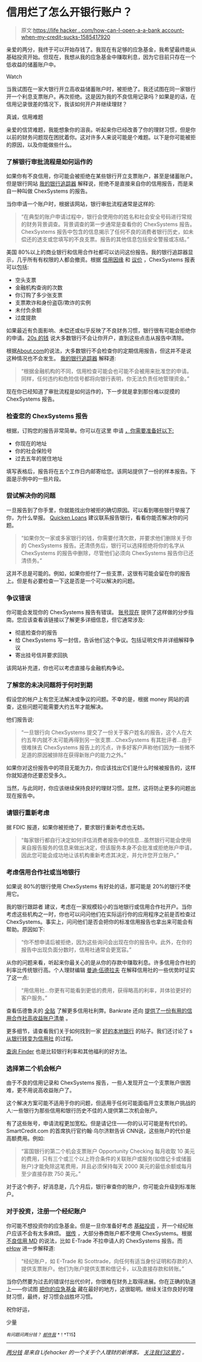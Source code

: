 # 信用烂了怎么开银行账户？

> 原文:[https://life hacker . com/how-can-I-open-a-a-bank account-when-my-credit-sucks-1585417920](https://lifehacker.com/how-can-i-open-a-bank-account-when-my-credit-sucks-1585417920)

亲爱的两分，我终于可以开始存钱了。我现在有足够的应急基金，我希望最终能从基础投资开始。但现在，我想从我的应急基金中赚取利息，因为它目前只存在一个低收益的储蓄账户中。

Watch

当我试图在一家大银行开立高收益储蓄账户时，被拒绝了。我还试图在同一家银行开一个利息支票账户。再次拒绝。这是因为我的不良信用记录吗？如果是的话，在信用记录很差的情况下，我该如何开户并继续理财？

真诚，信用难题

亲爱的信贷难题，我能想象你的沮丧。听起来你已经改善了你的理财习惯，但是你以前的财务问题现在困扰着你。这对许多人来说可能是个难题。以下是你可能被拒的原因，以及你能做些什么。

### 了解银行审批流程是如何运作的

如果你有不良信用，你可能会被拒绝在某些银行开立支票账户，甚至是储蓄账户。但是银行网站 [我的银行追踪器](http://www.mybanktracker.com/news/2010/08/30/account-denied-chexsystems-report/) 解释说，拒绝不是直接来自你的信用报告，而是来自一种叫做 ChexSystems 的报告。

当你申请一个账户时，根据该网站，银行审批流程通常是这样的:

> “在典型的账户申请过程中，银行会使用你的姓名和社会安全号码进行常规的财务背景调查。背景调查的第一步通常是查看你的 ChexSystems 报告。ChexSystems 报告中包含的信息揭示了任何不良的消费者银行历史，如未偿还的透支或您填写的不良支票。报告的其他信息包括安全警报或冻结。”

美国 80%以上的商业银行和信用合作社都可以访问这份报告。我的银行追踪器显示，几乎所有有权限的人都会撤资。根据 [信用因缘](https://www.creditkarma.com/question/what-bank-can-i-get-a-legit-checking-account-with-bad-credit) 和 [议价](http://www.bargaineering.com/articles/how-to-request-your-chexsystems-consumer-report.html) ，ChexSystems 报表可以包括:

*   空头支票
*   金融机构查询的次数
*   你订购了多少张支票
*   支票欺诈和身份盗窃/欺诈的实例
*   未付负余额
*   过度提款

如果最近有负面影响、未偿还或似乎反映了不良财务习惯，银行很有可能会拒绝你的申请。[20s 的钱](http://moneyfor20s.about.com/od/financialinstitutions/f/CheckAcctAlt.htm) 说大多数银行不会让你开户，直到这些点击从报告中清除。

根据[About.com](http://banking.about.com/od/creditscoresandreporting/a/checking-accounts-affect-credit.htm)的说法，大多数银行不会检查你的定期信用报告，但这并不是说这种情况也不会发生。 [我的银行追踪器](http://www.mybanktracker.com/news/2010/08/30/account-denied-chexsystems-report/) 解释道:

> “根据金融机构的不同，信用检查可能会也可能不会被用来批准您的申请。同样，任何违约和危险信号都将向银行表明，你无法负责任地管理资金。”

现在你已经知道了审批流程是如何运作的，下一步就是拿到那份难以捉摸的 ChexSystems 报告。

### 检查您的 ChexSystems 报告

根据，订购您的报告非常简单。你可以在这里 申请 [，你需要准备好以下:](https://www.consumerdebit.com/consumerinfo/us/en/freereport.htm)

*   你现在的地址
*   你的社会保险号
*   过去五年的居住地址

填写表格后，报告将在五个工作日内邮寄给您。该网站提供了一份的样本报告。下面是示例中的一些片段。

### 尝试解决你的问题

一旦报告到了你手里，你就能找出你被拒的确切原因。可以看到哪些银行举报了你，为什么举报。 [Quicken Loans](http://www.quickenloans.com/blog/rejected-opening-bank-account-follow-steps#ixzz33VqRjGEn) 建议联系报告银行，看看你能否解决你的问题。

> “如果你欠一家或多家银行的钱，你需要付清欠款，并要求他们删除关于你的 ChexSystems 报告。还清债务后，银行可以选择拒绝将你的名字从 ChexSystems 的报告中删除，尽管他们必须向 ChexSystems 报告你已还清债务。”

这并不总是可能的。例如，如果你拒付了一些支票，这很有可能会留在你的报告上。但是有必要检查一下这是否是一个可以解决的问题。

### 争议错误

你可能会发现你的 ChexSystems 报告有错误。 [账号现在](http://www.accountnow.com/content/chexsystems/step-by-step-guide-to-disputing-a-chexsystems-report/) 提供了这样做的分步指南。您应该查看该链接以了解更多详细信息，但它通常涉及:

*   彻底检查你的报告
*   给 ChexSystems 写一封信，告诉他们这个争议。包括证明文件并详细解释争议
*   寄出挂号信并要求回执

该网站补充道，你也可以考虑直接与金融机构争论。

### 了解您的未决问题将于何时到期

假设您的帐户上有您无法解决或争议的问题。不幸的是，根据 money 网站的调查，这些问题可能需要大约五年才能解决。

他们报告说:

> “一旦银行向 ChexSystems 提交了一份关于客户姓名的报告，这个人在大约五年内就不太可能再得到另一张支票...ChexSystems 有其批评者...由于很难抹去 ChexSystems 报告上的污点，许多好客户声称他们因为一些微不足道的原因被排除在获得新账户的能力之外。”

如果你对这份报告中的项目无能为力，你应该找出它们是什么时候被报告的，这样你就知道你还要忍受多久。

当然，与此同时，你应该继续保持良好的理财习惯。显然，这将防止更多的问题出现在报告中。

### 请银行重新考虑

据 FDIC 报道，如果你被拒绝了，要求银行重新考虑也无妨。

> “每家银行都自行决定如何评估消费者报告中的信息...虽然银行可能会使用来自报告服务的信息来做出决定，但该服务本身不会批准或拒绝账户申请，因此您可能会成功地让该机构重新考虑其决定，并允许您开立账户。”

### 考虑信用合作社或当地银行

如果说 80%的银行使用 ChexSystems 有好处的话，那可能是 20%的银行不使用它。

我的银行跟踪者 建议，考虑在一家规模较小的当地银行或信用合作社开户。当你考虑这些机构之一时，你也可以问问他们在实际运行你的应用程序之前是否检查过 ChexSystems。事实上，问问他们是否会把你的标准信用报告也拿出来可能会有帮助。原因如下:

> “你不想申请后被拒绝，因为这些询问会出现在你的报告中。此外，在你的报告中出现负面分数时，信用社通常会更宽容。”

从你的问题来看，听起来你最关心的是从你的存款中赚取利息。许多信用合作社的利率比传统银行高。个人理财编辑 [曼迪·伍德拉夫](http://www.businessinsider.com/should-you-use-credit-unions-or-big-banks-2014-1) 在解释信用社的一些优势时证实了这一点:

> “用信用社...你更有可能看到更低的费用，获得略高的利率，并体验更好的客户服务。”

查看伍德鲁夫的 [全贴](http://www.businessinsider.com/should-you-use-credit-unions-or-big-banks-2014-1) 了解更多信用社利弊。Bankrate 还向 [提供了一份有用的信用合作社高收益账户清单](http://www.bankrate.com/finance/checking/high-yield-credit-unions.aspx) 。

更多细节，请查看我们关于如何找到一家 [好的本地银行](https://lifehacker.com/find-a-good-local-bank-to-put-the-personal-back-in-pe-5515395) 的帖子。我们还讨论了 s [从银行转变为信用社](http://lifehacker.com/how-do-i-switch-from-my-bank-to-a-credit-union-5857091) 的过程。

[查询 Finder](https://www.checkingfinder.com/) 也是比较银行利率和其他福利的好方法。

### 选择第二个机会帐户

由于不良的信用记录和 ChexSystems 报告，一些人发现开立一个支票账户很困难，更不用说高收益账户了。

这个解决方案可能不适用于你的问题，但适用于任何可能面临开立支票账户挑战的人:一些银行为那些信用和银行历史不佳的人提供第二次机会账户。

有了这些账号，申请流程更加宽松。但是请记住——你的认可可能是有代价的。SmartCredit.com 的首席执行官约翰·乌尔济默告诉 CNN说，这些账户的代价是高额费用。例如:

> “富国银行的第二个机会支票账户 Opportunity Checking 每月收取 10 美元的费用，只有三个或三个以上符合条件的关联账户或服务(如借记卡或储蓄账户)才能免除这笔费用，并且必须保持每天 2000 美元的最低余额或每月至少直接存款 750 美元。”

对于这个例子，好消息是，几个月后，银行审查你的账户，你可能会升级到标准账户。

### 对于投资，注册一个经纪账户

你可能不想投资你的应急基金。但是一旦你准备好考虑 [基础投资](http://lifehacker.com/how-can-i-get-started-investing-in-the-stock-market-1376782232) ，开一个经纪账户应该不会有太多麻烦。 [据传](http://chexsys.tripod.com/recommendations.html) ，大部分券商账户都不使用 ChexSystems。根据 [不良信用 MD](http://www.badcreditmd.com/second-chance-checking-account/etrade/) 的说法，比如 E-Trade 不拉申请人的 ChexSystems 报告。而 [eHow](http://www.ehow.com/facts_5512973_checking-account-people-bad-credit.html) 进一步解释道:

> “经纪账户，如 E-Trade 和 Scottrade，向任何有适当身份证明和存款的人提供支票账户。他们为账户提供支票和借记卡，以及直接存款和转账。”

当你仍然要为过去的错误付出代价时，你很难在财务上取得进展。你在正确的轨道上——你试图 [把你的应急基金](http://lifehacker.com/where-to-stash-your-emergency-fund-for-the-best-rates-a-5891971) 藏在最好的地方，这很聪明。继续关注你良好的理财习惯，最终，好习惯会战胜坏习惯。

祝你好运，

少量

*<small>有问题问两分钱？</small>* [*<small>邮件我</small>*](mailto:kristin.wong@lifehacker.com>) <small>*！*T15】</small>

* * *

[*两分钱*](http://twocents.lifehacker.com/) *是来自 Lifehacker 的一个关于个人理财的新博客。* [*关注我们这里的*](https://twitter.com/TwoCentsLH) *。*